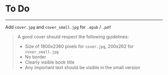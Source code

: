 # To Do



---
Add `cover.jpg` and `cover_small.jpg` for `.epub` / `.pdf`

> A good cover should respect the following guidelines:
> 
> - Size of 1800x2360 pixels for `cover.jpg`, 200x262 for `cover_small.jpg`
> - No border
> - Clearly visible book title
> - Any important text should be visible in the small version
